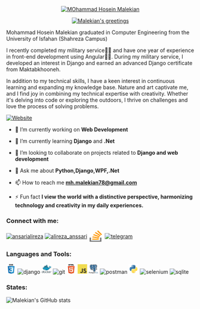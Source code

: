 <!--<h1 align="center">Hi there✌😉, I'm Mohammad Hosein Malekian</h1>
<h3 align="center">Django Web Developer</h3>-->
<div align="center">
  <p>
    <a href="https://github.com/malekian78">
      <img src="https://readme-typing-svg.demolab.com?font=Fira+Code&size=22&duration=1&pause=1000&center=true&vCenter=true&repeat=false&random=false&width=510&height=25&lines=Mohammad+Hosein+Malekian" alt="MOhammad Hosein Malekian"/></a>
  </p>
  
  <p>
    <a href="https://github.com/malekian78">
      <img src="https://readme-typing-svg.demolab.com?font=Fira+Code&size=22&pause=1000&center=true&vCenter=true&random=false&width=510&height=30&lines=Hello+there+✌😉;I'm+a+Django+and+.Net developer;Always+learning+new+things;Nice+to+meet+you!+Happy+coding!+💪🤩" alt="Malekian's greetings"/></a>
  </p>
</div>

<p align="left">Mohammad Hosein Malekian graduated in Computer Engineering from the University of Isfahan (Shahreza Campus)</p>
<p align="left">I recently completed my military service💂‍♂️ and have one year of experience in front-end development using Angular👨‍💻. During my military service, I developed an interest in Django and earned an advanced Django certificate from Maktabkhooneh.</p>
<p align="left">In addition to my technical skills, I have a keen interest in continuous learning and expanding my knowledge base. Nature and art captivate me, and I find joy in combining my technical expertise with creativity. Whether it's delving into code or exploring the outdoors, I thrive on challenges and love the process of solving problems.</p>



[![Website](https://img.shields.io/website?down_color=blue&down_message=blue&up_color=yellow&up_message=my%20resume&url=https%3A%2F%2Falibigdeli.github.io%2F)](https://malekian78.github.io/)


- 🔭 I’m currently working on **Web Development**

- 🌱 I’m currently learning **Django** and **.Net**

- 👯 I’m looking to collaborate on projects related to **Django and web development**

- 💬 Ask me about **Python,Django,WPF,.Net**

- 📫 How to reach me **mh.malekian78@gmail.com**

- ⚡ Fun fact **I view the world with a distinctive perspective, harmonizing technology and creativity in my daily experiences.**

<h3 align="left">Connect with me:</h3>
<p align="left"><a href="https://www.linkedin.com/in/mohammad-hosein-malekian-92b0a5291/" target="blank"><img align="center" src="https://raw.githubusercontent.com/rahuldkjain/github-profile-readme-generator/master/src/images/icons/Social/linked-in-alt.svg" alt="ansarialireza" height="25" width="35" /></a> <a href="https://www.instagram.com/_mh_malekian/" target="blank"><img align="center" src="https://raw.githubusercontent.com/rahuldkjain/github-profile-readme-generator/master/src/images/icons/Social/instagram.svg" alt="alireza_anssari" height="25" width="35" /></a> <a href="https://stackoverflow.com/users/23047015/mohammadhosein-malekian" target="blank"><img align="center" src="https://raw.githubusercontent.com/teamedwardforever/Readme-Generator/71f25dd8b98329b168142a6b782a107b75eab178/svg/Social/stack-overflow.svg" alt="ansari" height="30" width="40" /></a>
<a href="https://t.me/mh_malekian" target="blank">
  <img align="center" src="https://img.shields.io/badge/Telegram-2CA5E0?style=for-the-badge&logo=telegram&logoColor=white" alt="telegram" height="34" width="120" />
</a></p> 

<h3 align="left">Languages and Tools:</h3>
<p align="left">
<!-- <img src="https://cdn.worldvectorlogo.com/logos/arduino-1.svg" alt="arduino" width="26" height="26"/>  -->
<!-- <img src="https://www.vectorlogo.zone/logos/gnu_bash/gnu_bash-icon.svg" alt="bash" width="26" height="26"/>  -->
<!-- <img src="https://raw.githubusercontent.com/devicons/devicon/master/icons/bootstrap/bootstrap-plain-wordmark.svg" alt="bootstrap" width="26" height="26"/> -->
<!-- <img src="https://raw.githubusercontent.com/devicons/devicon/master/icons/c/c-original.svg" alt="c" width="26" height="26"/> -->
<!-- <img src="https://www.chartjs.org/media/logo-title.svg" alt="chartjs" width="26" height="26"/> -->
<!-- <img src="https://raw.githubusercontent.com/devicons/devicon/master/icons/cplusplus/cplusplus-original.svg" alt="cplusplus" width="26" height="26"/> -->
<img src="https://raw.githubusercontent.com/devicons/devicon/master/icons/css3/css3-original-wordmark.svg" alt="css3" width="26" height="26"/>
<img src="https://user-images.githubusercontent.com/29748439/177030588-a1916efd-384b-439a-9b30-24dd24dd48b6.png" alt="django" width="40" height="26"/> 
<img src="https://raw.githubusercontent.com/devicons/devicon/master/icons/docker/docker-original-wordmark.svg" alt="docker" width="26" height="26"/>
<!-- <img src="https://www.vectorlogo.zone/logos/pocoo_flask/pocoo_flask-icon.svg" alt="flask" width="26" height="26"/> -->
<img src="https://www.vectorlogo.zone/logos/git-scm/git-scm-icon.svg" alt="git" width="26" height="26"/>
<!-- <img src="https://www.vectorlogo.zone/logos/heroku/heroku-icon.svg" alt="heroku" width="26" height="26"/> -->
<img src="https://raw.githubusercontent.com/devicons/devicon/master/icons/html5/html5-original-wordmark.svg" alt="html5" width="26" height="26"/>
<img src="https://raw.githubusercontent.com/devicons/devicon/master/icons/javascript/javascript-original.svg" alt="javascript" width="26" height="26"/>
<!-- <img src="https://raw.githubusercontent.com/devicons/devicon/master/icons/linux/linux-original.svg" alt="linux" width="26" height="26"/> -->
<!-- <img src="https://raw.githubusercontent.com/devicons/devicon/master/icons/mongodb/mongodb-original-wordmark.svg" alt="mongodb" width="26" height="26"/> -->
<!-- <img src="https://www.svgrepo.com/show/303229/microsoft-sql-server-logo.svg" alt="mssql" width="26" height="26"/> -->
<!-- <img src="https://raw.githubusercontent.com/devicons/devicon/master/icons/nginx/nginx-original.svg" alt="nginx" width="26" height="26"/> -->
<!-- <img src="https://www.vectorlogo.zone/logos/opencv/opencv-icon.svg" alt="opencv" width="26" height="26"/> -->
<img src="https://raw.githubusercontent.com/devicons/devicon/master/icons/postgresql/postgresql-original-wordmark.svg" alt="postgresql" width="26" height="26"/>
<img src="https://www.vectorlogo.zone/logos/getpostman/getpostman-icon.svg" alt="postman" width="26" height="26"/>
<img src="https://raw.githubusercontent.com/devicons/devicon/master/icons/python/python-original.svg" alt="python" width="26" height="26"/>
<!-- <img src="https://www.vectorlogo.zone/logos/rabbitmq/rabbitmq-icon.svg" alt="rabbitMQ" width="26" height="26"/> -->
<!-- <img src="https://raw.githubusercontent.com/devicons/devicon/master/icons/redis/redis-original-wordmark.svg" alt="redis" width="26" height="26"/> -->
<img src="https://raw.githubusercontent.com/detain/svg-logos/780f25886640cef088af994181646db2f6b1a3f8/svg/selenium-logo.svg" alt="selenium" width="26" height="26"/>
<img src="https://www.vectorlogo.zone/logos/sqlite/sqlite-icon.svg" alt="sqlite" width="26" height="26"/>
</p>

<h3 align="left">States:</h3>

![Malekian's GitHub stats](https://github-readme-stats.vercel.app/api?username=malekian78&show_icons=true&theme=radical&include_all_commits=true&count_private=true)
